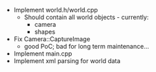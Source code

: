 - Implement world.h/world.cpp
  - Should contain all world objects - currently:
    - camera
    - shapes
- Fix Camera::CaptureImage
  - good PoC; bad for long term maintenance...
- Implement main.cpp
- Implement xml parsing for world data
